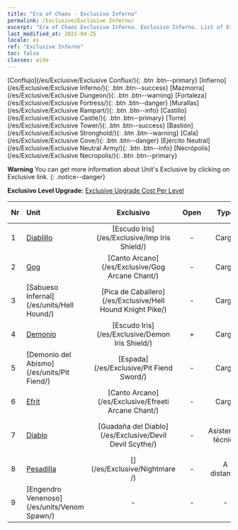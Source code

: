 ```yaml
---
title: "Era of Chaos - Exclusivo Inferno"
permalink: /Exclusive/Exclusive Inferno/
excerpt: "Era of Chaos Exclusivo Inferno. Exclusivo Inferno. List of Exclusivo Inferno in Era of Chaos"
last_modified_at: 2021-04-25
locale: es
ref: "Exclusive Inferno"
toc: false
classes: wide
---
```

 [Conflujo](/es/Exclusive/Exclusive Conflux/){: .btn .btn--primary} [Infierno](/es/Exclusive/Exclusive Inferno/){: .btn .btn--success} [Mazmorra](/es/Exclusive/Exclusive Dungeon/){: .btn .btn--warning} [Fortaleza](/es/Exclusive/Exclusive Fortress/){: .btn .btn--danger} [Murallas](/es/Exclusive/Exclusive Rampart/){: .btn .btn--info} [Castillo](/es/Exclusive/Exclusive Castle/){: .btn .btn--primary} [Torre](/es/Exclusive/Exclusive Tower/){: .btn .btn--success} [Bastión](/es/Exclusive/Exclusive Stronghold/){: .btn .btn--warning} [Cala](/es/Exclusive/Exclusive Cove/){: .btn .btn--danger} [Ejército Neutral](/es/Exclusive/Exclusive Neutral Army/){: .btn .btn--info} [Necrópolis](/es/Exclusive/Exclusive Necropolis/){: .btn .btn--primary} 

**Warning** You can get more information about Unit's Exclusive by clicking on Exclusive link. 
{: .notice--danger}

 **Exclusivo Level Upgrade:** [Exclusive Upgrade Cost Per Level](/Exclusive/ExclusiveUpgradeCostPerLevel/)

  | Nr |         Unit        | Exclusivo | Open  |    Type   |  Item to Rank UP      |  Aspecto   |
  |:---|:--------------------|:-------------:|:-----:|:---------:|:---------------------:|:-------:|
  | 1  | [Diablillo](/es/units/Imp/) | [Escudo Iris](/es/Exclusive/Imp Iris Shield/) | - | Carga | [Ficha de Escudo Iris](/ItemsES/con_913/) | - |
  | 2  | [Gog](/es/units/Gog/) | [Canto Arcano](/es/Exclusive/Gog Arcane Chant/) | - | Carga | [Ficha de Canto Arcano](/ItemsES/con_915/) | - |
  | 3  | [Sabueso Infernal](/es/units/Hell Hound/) | [Pica de Caballero](/es/Exclusive/Hell Hound Knight Pike/) | - | Carga | [Ficha de Pica de Caballero](/ItemsES/con_916/) | - |
  | 4  | [Demonio](/es/units/Demon/) | [Escudo Iris](/es/Exclusive/Demon Iris Shield/) | + | Carga | [Ficha de Escudo Iris](/ItemsES/con_913/) | - |
  | 5  | [Demonio del Abismo](/es/units/Pit Fiend/) | [Espada](/es/Exclusive/Pit Fiend Sword/) | - | Carga | [Ficha de espada](/ItemsES/con_912/) | - |
  | 6  | [Efrit](/es/units/Efreeti/) | [Canto Arcano](/es/Exclusive/Efreeti Arcane Chant/) | - | Carga | [Ficha de Canto Arcano](/ItemsES/con_915/) | - |
  | 7  | [Diablo](/es/units/Devil/) | [Guadaña del Diablo](/es/Exclusive/Devil Devil Scythe/) | - | Asistencia técnica | [Ficha de Guadaña del Diablo](/ItemsES/con_984/) | [Aspecto Especial de Guadaña del Diablo](/ItemsES/con_652/) |
  | 8  | [Pesadilla](/es/units/Nightmare/) | [](/es/Exclusive/Nightmare /) | - | A distancia | [Ficha de Ojo de Pesadilla](/ItemsES/con_985/) | [Tool_250809](/ItemsES/con_653/) |
  | 9  | [Engendro Venenoso](/es/units/Venom Spawn/) | - | - | - | none | none |
